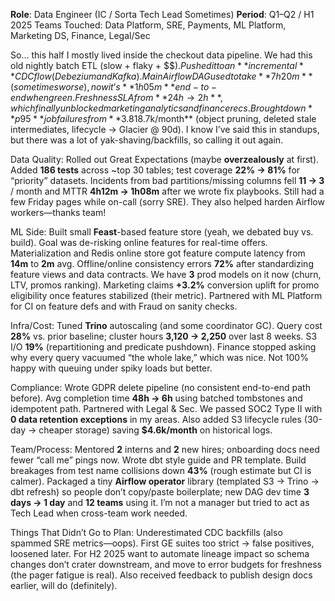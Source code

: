 **Role**: Data Engineer (IC / Sorta Tech Lead Sometimes)
**Period**: Q1–Q2 / H1 2025
Teams Touched: Data Platform, SRE, Payments, ML Platform, Marketing DS, Finance, Legal/Sec

So… this half I mostly lived inside the checkout data pipeline. We had this old nightly batch ETL (slow + flaky + $$$). Pushed it to an **incremental** CDC flow (Debezium and Kafka). Main Airflow DAG used to take **7h20m** (sometimes worse), now it’s **1h05m** end-to-end when green. Freshness SLA from **24h → 2h**, which finally unblocked marketing analytics and finance recs. Brought down **p95** job failures from **3.8%** to **0.6%** after sane retries and moved a couple of long queries to Presto with a saner partitioning strategy. S3 storage cost is down **$18.7k/month** (object pruning, deleted stale intermediates, lifecycle → Glacier @ 90d). I know I’ve said this in standups, but there was a lot of yak-shaving/backfills, so calling it out again.

Data Quality: Rolled out Great Expectations (maybe **overzealously** at first). Added **186 tests** across ~top 30 tables; test coverage **22% → 81%** for “priority” datasets. Incidents from bad partitions/missing columns fell **11 → 3** / month and MTTR **4h12m → 1h08m** after we wrote fix playbooks. Still had a few Friday pages while on-call (sorry SRE). They also helped harden Airflow workers—thanks team!

ML Side: Built small **Feast**-based feature store (yeah, we debated buy vs. build). Goal was de-risking online features for real-time offers. Materialization and Redis online store got feature compute latency from **14m** to **2m** avg. Offline/online consistency errors **72%** after standardizing feature views and data contracts. We have **3** prod models on it now (churn, LTV, promos ranking). Marketing claims **+3.2%** conversion uplift for promo eligibility once features stabilized (their metric). Partnered with ML Platform for CI on feature defs and with Fraud on sanity checks.

Infra/Cost: Tuned **Trino** autoscaling (and some coordinator GC). Query cost **28%** vs. prior baseline; cluster hours **3,120 → 2,250** over last 8 weeks. S3 I/O **19%** (repartitioning and predicate pushdown). Finance stopped asking why every query vacuumed “the whole lake,” which was nice. Not 100% happy with queuing under spiky loads but better.

Compliance: Wrote GDPR delete pipeline (no consistent end-to-end path before). Avg completion time **48h → 6h** using batched tombstones and idempotent path. Partnered with Legal & Sec. We passed SOC2 Type II with **0 data retention exceptions** in my areas. Also added S3 lifecycle rules (30-day → cheaper storage) saving **$4.6k/month** on historical logs.

Team/Process: Mentored **2** interns and **2** new hires; onboarding docs need fewer “call me” pings now. Wrote dbt style guide and PR template. Build breakages from test name collisions down **43%** (rough estimate but CI is calmer). Packaged a tiny **Airflow operator** library (templated S3 → Trino → dbt refresh) so people don’t copy/paste boilerplate; new DAG dev time **3 days → 1 day** and **12 teams** using it. I’m not a manager but tried to act as Tech Lead when cross-team work needed.

Things That Didn’t Go to Plan: Underestimated CDC backfills (also spammed SRE metrics—oops). First GE suites too strict → false positives, loosened later. For H2 2025 want to automate lineage impact so schema changes don’t crater downstream, and move to error budgets for freshness (the pager fatigue is real). Also received feedback to publish design docs earlier, will do (definitely).